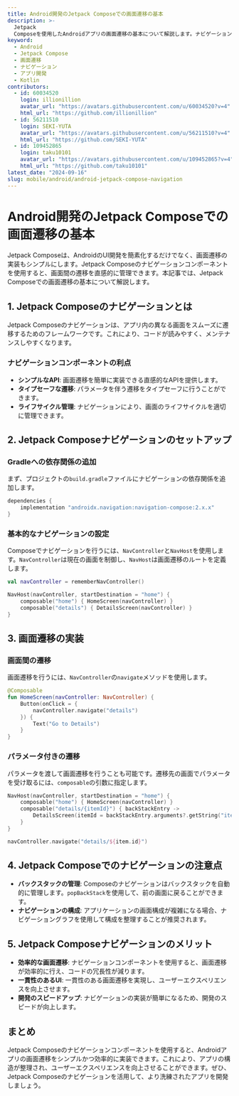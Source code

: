 ```yaml
---
title: Android開発のJetpack Composeでの画面遷移の基本
description: >-
  Jetpack
  Composeを使用したAndroidアプリの画面遷移の基本について解説します。ナビゲーションコンポーネントを使って効率的な画面遷移を実装する方法を学びましょう。
keyword:
  - Android
  - Jetpack Compose
  - 画面遷移
  - ナビゲーション
  - アプリ開発
  - Kotlin
contributors:
  - id: 60034520
    login: illionillion
    avatar_url: "https://avatars.githubusercontent.com/u/60034520?v=4"
    html_url: "https://github.com/illionillion"
  - id: 56211510
    login: SEKI-YUTA
    avatar_url: "https://avatars.githubusercontent.com/u/56211510?v=4"
    html_url: "https://github.com/SEKI-YUTA"
  - id: 109452865
    login: taku10101
    avatar_url: "https://avatars.githubusercontent.com/u/109452865?v=4"
    html_url: "https://github.com/taku10101"
latest_date: "2024-09-16"
slug: mobile/android/android-jetpack-compose-navigation
---
```


# Android開発のJetpack Composeでの画面遷移の基本

Jetpack Composeは、AndroidのUI開発を簡素化するだけでなく、画面遷移の実装もシンプルにします。Jetpack Composeのナビゲーションコンポーネントを使用すると、画面間の遷移を直感的に管理できます。本記事では、Jetpack Composeでの画面遷移の基本について解説します。

## 1. Jetpack Composeのナビゲーションとは

Jetpack Composeのナビゲーションは、アプリ内の異なる画面をスムーズに遷移するためのフレームワークです。これにより、コードが読みやすく、メンテナンスしやすくなります。

### ナビゲーションコンポーネントの利点

- **シンプルなAPI**: 画面遷移を簡単に実装できる直感的なAPIを提供します。
- **タイプセーフな遷移**: パラメータを伴う遷移をタイプセーフに行うことができます。
- **ライフサイクル管理**: ナビゲーションにより、画面のライフサイクルを適切に管理できます。

## 2. Jetpack Composeナビゲーションのセットアップ

### Gradleへの依存関係の追加

まず、プロジェクトの`build.gradle`ファイルにナビゲーションの依存関係を追加します。

```gradle
dependencies {
    implementation "androidx.navigation:navigation-compose:2.x.x"
}
```

### 基本的なナビゲーションの設定

Composeでナビゲーションを行うには、`NavController`と`NavHost`を使用します。`NavController`は現在の画面を制御し、`NavHost`は画面遷移のルートを定義します。

```kotlin
val navController = rememberNavController()

NavHost(navController, startDestination = "home") {
    composable("home") { HomeScreen(navController) }
    composable("details") { DetailsScreen(navController) }
}
```

## 3. 画面遷移の実装

### 画面間の遷移

画面遷移を行うには、`NavController`の`navigate`メソッドを使用します。

```kotlin
@Composable
fun HomeScreen(navController: NavController) {
    Button(onClick = {
        navController.navigate("details")
    }) {
        Text("Go to Details")
    }
}
```

### パラメータ付きの遷移

パラメータを渡して画面遷移を行うことも可能です。遷移先の画面でパラメータを受け取るには、`composable`の引数に指定します。

```kotlin
NavHost(navController, startDestination = "home") {
    composable("home") { HomeScreen(navController) }
    composable("details/{itemId}") { backStackEntry ->
        DetailsScreen(itemId = backStackEntry.arguments?.getString("itemId"))
    }
}

navController.navigate("details/${item.id}")
```

## 4. Jetpack Composeでのナビゲーションの注意点

- **バックスタックの管理**: Composeのナビゲーションはバックスタックを自動的に管理します。`popBackStack`を使用して、前の画面に戻ることができます。
- **ナビゲーションの構成**: アプリケーションの画面構成が複雑になる場合、ナビゲーショングラフを使用して構成を整理することが推奨されます。

## 5. Jetpack Composeナビゲーションのメリット

- **効率的な画面遷移**: ナビゲーションコンポーネントを使用すると、画面遷移が効率的に行え、コードの冗長性が減ります。
- **一貫性のあるUI**: 一貫性のある画面遷移を実現し、ユーザーエクスペリエンスを向上させます。
- **開発のスピードアップ**: ナビゲーションの実装が簡単になるため、開発のスピードが向上します。

## まとめ

Jetpack Composeのナビゲーションコンポーネントを使用すると、Androidアプリの画面遷移をシンプルかつ効率的に実装できます。これにより、アプリの構造が整理され、ユーザーエクスペリエンスを向上させることができます。ぜひ、Jetpack Composeのナビゲーションを活用して、より洗練されたアプリを開発しましょう。

